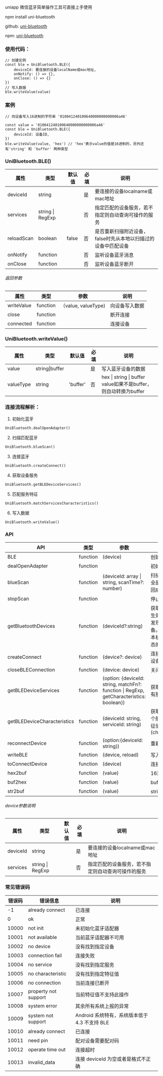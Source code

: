 uniapp 微信蓝牙简单操作工具可直接上手使用

npm install uni-bluetooth

github: [ uni-bluetooth ](https://github.com/1244357840/uni-bluetooth)

npm: [ uni-bluetooth ](https://www.npmjs.com/package/uni-bluetooth)


### 使用代码：
```
// 创建实例
const ble = UniBluetooth.BLE({
    deviceId: 要连接的设备localName或mac地址,
    onNotify: () => {},
    onClose: () => {}
})
// 写入数据
ble.writeValue(value)
```

### 案例
```
// 向设备写入16进制的字符串 '010041240100640000000000006a46'

const value = '010041240100640000000000006a46'
const ble = UniBluetooth.BLE({
    deviceId: 设备ID,
})
ble.writeValue(value, 'hex') // 'hex'表示value的值是16进制的，另外还有'string' 和 'buffer' 两种类型

```
### UniBluetooth.BLE()

| 属性 | 类型 | 默认值 | 必填 | 说明 |
| --- | --- | --- | --- | --- |
|  deviceId  | string | | 是 | 要连接的设备localname或mac地址 |
|  services  | string \| RegExp | | 否 | 指定匹配的设备服务，若不指定则自动查询可操作的服务 |
|  reloadScan  | boolean | false | 否 | 是否重新扫描附近设备，false时先从本地以扫描过的设备中匹配设备 |
|  onNotify  | function | | 否 | 监听设备蓝牙消息 |
|  onClose  | function | | 否 | 监听设备蓝牙断开 |

###### 返回参数

| 属性 | 类型 | 参数 | 说明 |
| --- | --- | --- | --- |
|  writeValue  | function | （value, valueType) | 向设备写入数据 |
|  close  | function | | 断开连接 |
|  connected  | function | | 连接设备 |


### UniBluetooth.writeValue()

| 属性 | 类型 | 默认值 | 必填 | 说明 |
| --- | --- | --- | --- | --- |
|  value  | string\|buffer | | 是 | 写入蓝牙设备的数据 |
|  valueType  | string | 'buffer' | 否 | hex \| string \| buffer  value如果不是buffer，则自动转换为buffer |

### 连接流程解析：

1. 初始化蓝牙
```
UniBluetooth.dealOpenAdapter()
```

2. 扫描匹配蓝牙
```
UniBluetooth.blueScan()
```
3. 连接蓝牙
```
UniBluetooth.createConnect()
```
4. 获取设备服务
```
UniBluetooth.getBLEDeviceServices()
```
5. 匹配服务特征
```
UniBluetooth.matchServicesCharacteristics()
```
6. 写入数据
```
UniBluetooth.writeValue()
```

### API
| API   | 类型                 | 参数 | 说明                              |
| ----- | --------------------| --- | ------------------------------- |
| BLE | function | (device) | 创建蓝牙实例 |
| dealOpenAdapter | function |  | 初始化蓝牙 |
| blueScan | function | (deviceId: array \| string, scanTime?: number) | 扫描多个设备，全部扫描完毕返回成功 |
| stopScan | function |  | 停止扫描 |
| getBluetoothDevices | function | (deviceId?:string) | 获取在蓝牙模块生效期间所有已发现的蓝牙设备。包括已经和本机处于连接状态的设备 |
| createConnect | function | (device?: device) | 连接扫描出来的设备 |
| closeBLEConnection | function | (device: device) | 关闭设备连接 |
| getBLEDeviceServices | function | (option: {deviceId: string, matchFn?: function \| RegExp, getCharacteristics: boolean}) | 获取蓝牙设备所有服务 |
| getBLEDeviceCharacteristics | function | (deviceId: string, serviceId: string) | 获取蓝牙设备某个服务中所有特征值(characteristic) |
| reconnectDevice | function | (option:{deviceId: string}) | 重新连接设备 |
| writeBLE | function | (device, reload) | 写入数据 |
| toConnectDevice | function | (device) | 连接设备流程 |
| hex2buf | function | (value) | 16进制转buffer |
| buf2hex | function | (value) | buffer转16进制 |
| str2buf | function | (value) | string转buffer |

###### device参数说明
| 属性 | 类型 | 默认值 | 必填 | 说明 |
| --- | --- | --- | --- | --- |
|  deviceId  | string | | 是 | 要连接的设备localname或mac地址 |
|  services  | string \| RegExp | | 否 | 指定匹配的设备服务，若不指定则自动查询可操作的服务 |

### 常见错误码
| 错误码   | 错误信息                 | 说明                              |
| ----- | -------------------- | ------------------------------- |
| -1 | already connect | 已连接 |
| 0     | ok                   | 正常                              |
| 10000 | not init             | 未初始化蓝牙适配器                       |
| 10001 | not available        | 当前蓝牙适配器不可用                      |
| 10002 | no device            | 没有找到指定设备                        |
| 10003 | connection fail      | 连接失败                            |
| 10004 | no service           | 没有找到指定服务                        |
| 10005 | no characteristic    | 没有找到指定特征值                       |
| 10006 | no connection        | 当前连接已断开                         |
| 10007 | property not support | 当前特征值不支持此操作                     |
| 10008 | system error         | 其余所有系统上报的异常                     |
| 10009 | system not support   | Android 系统特有，系统版本低于 4.3 不支持 BLE |
| 10010 | already connect      | 已连接                             |
| 10011 | need pin             | 配对设备需要配对码                       |
| 10012 | operate time out     | 连接超时                            |
| 10013 | invalid_data         | 连接 deviceId 为空或者是格式不正确 |


